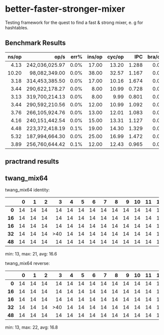 # better-faster-stronger-mixer
Testing framework for the quest to find a fast &amp; strong mixer, e. g for hashtables.

## Benchmark Results

|               ns/op |                op/s |    err% |          ins/op |          cyc/op |    IPC |         bra/op |   miss% |     total | benchmark
|--------------------:|--------------------:|--------:|----------------:|----------------:|-------:|---------------:|--------:|----------:|:----------
|                4.13 |      242,036,025.97 |    0.0% |           17.00 |           13.20 |  1.288 |           0.00 |    0.0% |      0.00 | `ettinger_mixer`
|               10.20 |       98,082,349.00 |    0.0% |           38.00 |           32.57 |  1.167 |           0.00 |    0.0% |      0.00 | `fnv1a_64`
|                3.18 |      314,453,385.50 |    0.0% |           17.00 |           10.16 |  1.674 |           0.00 |    0.0% |      0.00 | `lemire_stronglyuniversal`
|                3.44 |      290,622,178.27 |    0.0% |            8.00 |           10.99 |  0.728 |           0.00 |    0.0% |      0.00 | `mum3_mixer`
|                3.13 |      319,700,214.13 |    0.0% |            8.00 |            9.99 |  0.801 |           0.00 |    0.0% |      0.00 | `mumxmumxx1`
|                3.44 |      290,592,210.56 |    0.0% |           12.00 |           10.99 |  1.092 |           0.00 |    0.0% |      0.00 | `mumxmumxx2`
|                3.76 |      266,105,924.76 |    0.0% |           13.00 |           12.01 |  1.083 |           0.00 |    0.0% |      0.00 | `murmurhash3_fmix64`
|                4.16 |      240,151,442.54 |    0.0% |           15.00 |           13.31 |  1.127 |           0.00 |    0.0% |      0.00 | `rrmxmx`
|                4.48 |      223,372,418.19 |    0.1% |           19.00 |           14.30 |  1.329 |           0.00 |    0.0% |      0.00 | `rrxmrrxmsx_0`
|                5.32 |      187,994,664.30 |    0.0% |           25.00 |           16.99 |  1.472 |           0.00 |    0.0% |      0.00 | `twang_mix64`
|                3.89 |      256,760,644.42 |    0.1% |           12.00 |           12.43 |  0.965 |           0.00 |    0.0% |      0.00 | `wyhash3_mix`

## practrand results

## twang_mix64

twang_mix64 identity:

|      |  0 |  1 |  2 |  3 |  4 |  5 |  6 |  7 |  8 |  9 | 10 | 11 | 12 | 13 | 14 | 15
|-----:|---:|---:|---:|---:|---:|---:|---:|---:|---:|---:|---:|---:|---:|---:|---:|---:
| **0**| 14 | 14 | 14 | 14 | 14 | 14 | 14 | 14 | 14 | 14 | 14 | 14 | 14 | 14 | 14 | 14
|**16**| 14 | 14 | 14 | 14 | 14 | 14 | 14 | 14 | 14 | 14 | 14 | 14 | 14 | 14 | 14 | 14
|**16**| 14 | 14 | 14 | 14 | 14 | 14 | 14 | 14 | 14 | 14 | 14 | 14 | 14 | 14 | 14 | 14
|**32**| 14 | 14 | 14 |>40 | 14 | 14 | 14 | 14 | 14 | 14 | 14 | 14 | 14 | 14 | 14 | 14
|**48**| 14 | 14 | 14 | 14 | 14 | 14 | 14 | 14 | 14 | 14 | 14 | 14 | 14 | 14 | 14 | 14

min: 13, max: 21, avg: 16.6

twang_mix64 reverse:

|      |  0 |  1 |  2 |  3 |  4 |  5 |  6 |  7 |  8 |  9 | 10 | 11 | 12 | 13 | 14 | 15
|-----:|---:|---:|---:|---:|---:|---:|---:|---:|---:|---:|---:|---:|---:|---:|---:|---:
| **0**| 14 | 14 | 14 | 14 | 14 | 14 | 14 | 14 | 14 | 14 | 14 | 14 | 14 | 14 | 14 | 14
|**16**| 14 | 14 | 14 | 14 | 14 | 14 | 14 | 14 | 14 | 14 | 14 | 14 | 14 | 14 | 14 | 14
|**16**| 14 | 14 | 14 | 14 | 14 | 14 | 14 | 14 | 14 | 14 | 14 | 14 | 14 | 14 | 14 | 14
|**32**| 14 | 14 | 14 |>40 | 14 | 14 | 14 | 14 | 14 | 14 | 14 | 14 | 14 | 14 | 14 | 14
|**48**| 14 | 14 | 14 | 14 | 14 | 14 | 14 | 14 | 14 | 14 | 14 | 14 | 14 | 14 | 14 | 14

min: 13, max: 22, avg: 16.8
